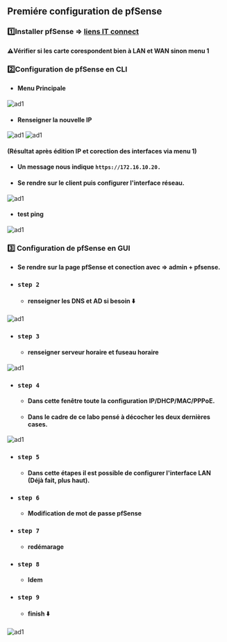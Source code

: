 ## Premiére configuration de pfSense
### 1️⃣Installer pfSense => [liens IT connect](https://www.it-connect.fr/comment-installer-pfsense-dans-virtualbox-pour-creer-un-lab-virtuel/)
#### ⚠️Vérifier si les carte corespondent bien à LAN et WAN sinon menu 1
### 2️⃣Configuration de pfSense en CLI
* #### Menu Principale
![ad1](https://github.com/user-attachments/assets/6350b9b1-e3e9-46d7-8158-58c6d6c2087b)
* #### Renseigner la nouvelle IP
![ad1](https://github.com/user-attachments/assets/29262ade-e66a-44ff-897e-c1b1426042f0)
![ad1](https://github.com/user-attachments/assets/87dce0d2-3b4b-4649-9ea0-3d3c267f61db)
#### (Résultat après édition IP et corection des interfaces via menu 1)
* #### Un message nous indique `https://172.16.10.20.`
*  #### Se rendre sur le client puis configurer l'interface réseau.
![ad1](https://github.com/user-attachments/assets/f43f82e6-52c1-4c59-8bd0-8d0fd3b66817)
* #### test ping
![ad1](https://github.com/user-attachments/assets/69f7a5dd-8fc8-4f6f-a1d3-bd1d1f0b50dd)
### 3️⃣ Configuration de pfSense en GUI
* #### Se rendre sur la page pfSense et conection avec => admin + pfsense.
* ### `step 2`
   * #### renseigner les DNS et AD si besoin ⬇️
![ad1](https://github.com/user-attachments/assets/eb60e7a4-306a-4f47-8915-8833ce8cecc6)
* ### `step 3`
   * #### renseigner serveur horaire et fuseau horaire
![ad1](https://github.com/user-attachments/assets/b20eaef4-8585-4db0-acc4-2c2e44eaf748)
* ### `step 4`
   * #### Dans cette fenêtre toute la configuration IP/DHCP/MAC/PPPoE.
   * #### Dans le cadre de ce labo pensé à décocher les deux dernières cases.
![ad1](https://github.com/user-attachments/assets/73620cfe-9207-48cc-a94d-437703e1a67f)
* ### `step 5`
   * #### Dans cette étapes il est possible de configurer l'interface LAN (Déjà fait, plus haut).
* ### `step 6`
   * #### Modification de mot de passe pfSense
* ### `step 7`
   * #### redémarage 
* ### `step 8`
   * #### Idem
* ### `step 9`
   * #### finish ⬇️
![ad1](https://github.com/user-attachments/assets/099c2f4b-d737-484c-9acd-362150aa621e)






















